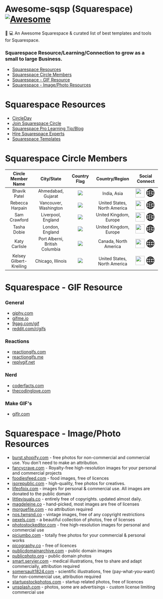 #  Awesome-sqsp (Squarespace) [![Awesome](https://img.shields.io/badge/%F0%9F%95%B6%EF%B8%8F-awesome-494368.svg?colorA=cca6c4&style=flat-square)](https://github.com/sindresorhus/awesome)

🎉 💻 An Awesome Squarespace & curated list of best templates and tools for Squarespace.

### Squarespace Resource/Learning/Connection to grow as a small to large Business.
- [Squarespace Resources](https://github.com/LoftyDevs/awesome-sqsp/edit/main/README.md#squarespace-resources)
- [Squarespace Circle Members](https://github.com/LoftyDevs/awesome-sqsp/edit/main/README.md#squarespace-circle-members)
- [Squarespace - GIF Resource](https://github.com/LoftyDevs/awesome-sqsp/edit/main/README.md#squarespace---gif-resource)
- [Squarespace - Image/Photo Resources](https://github.com/LoftyDevs/awesome-sqsp/edit/main/README.md#squarespace---imagephoto-resources)

# Squarespace Resources
- [CircleDay](https://circleday.squarespace.com/)
- [Join Squarespace Circle](https://www.squarespace.com/circle)
- [Squarespace Pro Learning Tip/Blog](https://pros.squarespace.com/)
- [Hire Squarespace Experts](https://www.squarespace.com/designer/home)
- [Squarespace Templates](https://www.squarespace.com/templates)

# Squarespace Circle Members

| Circle Member Name | City/State | Country Flag | Country/Region | Social Connect |
| :-------------: | :-------------: | :-------------: | :-------------: | ------------- |
| Bhavik Patel | Ahmedabad, Gujarat | <img src='https://github.com/madebybowtie/FlagKit/blob/master/Assets/PNG/IN@2x.png'> | India, Asia | [<img src='https://github.com/gauravghongde/social-icons/blob/master/PNG/Black/LinkedIN_black.png' width="30" height="30">](https://www.linkedin.com/in/bhavik-patel-squarespace-website-designer) [<img src='https://github.com/ionic-team/ionicons/blob/main/src/svg/globe-outline.svg' width="30" height="30">](https://www.loftydevs.com) |
| Rebecca Harpain | Vancouver, Washington | <img src='https://github.com/madebybowtie/FlagKit/blob/master/Assets/PNG/US@2x.png'> | United States, North America | [<img src='https://github.com/gauravghongde/social-icons/blob/master/PNG/Black/LinkedIN_black.png' width="30" height="30">](https://www.linkedin.com/in/rharpain) [<img src='https://github.com/ionic-team/ionicons/blob/main/src/svg/globe-outline.svg' width="30" height="30">](https://insidethesquare.co/) |
| Sam Crawford | Liverpool, England | <img src='https://github.com/madebybowtie/FlagKit/blob/master/Assets/PNG/GB-ENG@2x.png'> | United Kingdom, Europe | [<img src='https://github.com/gauravghongde/social-icons/blob/master/PNG/Black/LinkedIN_black.png' width="30" height="30">](https://www.linkedin.com/in/sam-crawford-a90538137/) [<img src='https://github.com/ionic-team/ionicons/blob/main/src/svg/globe-outline.svg' width="30" height="30">](https://bycrawford.com/) |
| Tasha Dobie | London, England | <img src='https://github.com/madebybowtie/FlagKit/blob/master/Assets/PNG/GB-ENG@2x.png'> | United Kingdom, Europe | [<img src='https://github.com/gauravghongde/social-icons/blob/master/PNG/Black/LinkedIN_black.png' width="30" height="30">](https://www.linkedin.com/in/tashadobie/) [<img src='https://github.com/ionic-team/ionicons/blob/main/src/svg/globe-outline.svg' width="30" height="30">](https://thesquareagency.com/) |
| Katy Carlisle | Port Alberni, British Columbia | <img src='https://github.com/madebybowtie/FlagKit/blob/master/Assets/PNG/CA@2x.png'> | Canada, North America | [<img src='https://github.com/gauravghongde/social-icons/blob/master/PNG/Black/LinkedIN_black.png' width="30" height="30">](https://www.linkedin.com/in/katycarlisle/) [<img src='https://github.com/ionic-team/ionicons/blob/main/src/svg/globe-outline.svg' width="30" height="30">](http://www.sqspqueen.com/) |
| Kelsey Gilbert-Kreiling | Chicago, Illinois | <img src='https://github.com/madebybowtie/FlagKit/blob/master/Assets/PNG/US@2x.png'> | United States, North America | [<img src='https://github.com/gauravghongde/social-icons/blob/master/PNG/Black/LinkedIN_black.png' width="30" height="30">](https://www.linkedin.com/in/kelseygilbertkreiling/) [<img src='https://github.com/ionic-team/ionicons/blob/main/src/svg/globe-outline.svg' width="30" height="30">](https://www.weekofthewebsite.com/) |




# Squarespace - GIF Resource
### General

* [giphy.com](http://giphy.com)
* [gifme.io](http://gifme.io)
* [9gag.com/gif](http://9gag.com/gif)
* [reddit.com/r/gifs](https://www.reddit.com/r/gifs/)

### Reactions

* [reactiongifs.com](http://www.reactiongifs.com)
* [reactiongifs.me](http://reactiongifs.me)
* [replygif.net](http://replygif.net/)

### Nerd

* [coderfacts.com](http://coderfacts.com)
* [thecodinglove.com](http://thecodinglove.com)

### Make GIF's

* [giflr.com](https://giflr.com)

# Squarespace - Image/Photo Resources
* [burst.shopify.com](https://burst.shopify.com) - free photos for non-commercial and commercial use. You don't need to make an attribution.
* [fancycrave.com](http://fancycrave.com/) - Royalty-free high-resolution images for your personal and commercial projects
* [foodiesfeed.com](http://foodiesfeed.com/) - food images, free of licences
* [isorepublic.com](http://isorepublic.com/) - high-quality, free photos for creatives.
* [lifeofpix.com](http://www.lifeofpix.com/) - images for personal & commercial use. All images are donated to the public domain
* [littlevisuals.co](http://littlevisuals.co/) - entirely free of copyrights. updated almost daily.
* [magdeleine.co](http://magdeleine.co/) - hand-picked, most images are free of licenses
* [morguefile.com](http://www.morguefile.com/) - no attribution required
* [nos.twnsnd.co](http://nos.twnsnd.co/) - vintage images, free of any copyright restrictions
* [pexels.com](http://www.pexels.com/) - a beautiful collection of photos, free of licenses
* [photostockeditor.com](http://www.photostockeditor.com/) - free high-resolution images for personal and commercial use
* [picjumbo.com](http://picjumbo.com/) - totally free photos for your commercial & personal works
* [picography.co](http://picography.co/) - free of licences
* [publicdomainarchive.com](http://publicdomainarchive.com/) - public domain images
* [publicphoto.org](http://publicphoto.org/) - public domain photos
* [smart.servier.com](https://smart.servier.com/) - medical illustrations, free to share and adapt commercially, attribution required
* [somersault1824.com](http://www.somersault1824.com/science-illustrations/) - scientific illustrations, free (pay-what-you-want) for non-commercial use, attribution required
* [startupstockphotos.com](http://startupstockphotos.com/) - startup related photos, free of licences
* [unsplash.com](http://unsplash.com/) - photos, some are advertisings - custom license limiting commercial use
